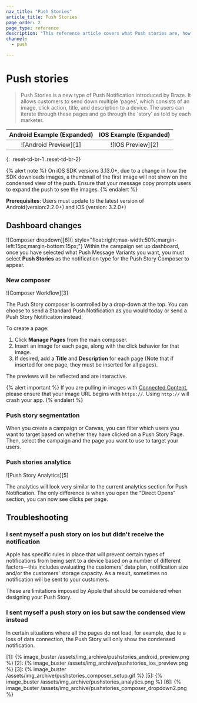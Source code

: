 ```yaml
---
nav_title: "Push Stories"
article_title: Push Stories
page_order: 2
page_type: reference
description: "This reference article covers what Push stories are, how to create one, as well as some frequently asked questions."
channel:
  - push

---
```


# Push stories

> Push Stories is a new type of Push Notification introduced by Braze. It allows customers to send down multiple ‘pages’, which consists of an image, click action, title, and description to a device. The users can iterate through these pages and go through the 'story' as told by each marketer.


| Android Example (Expanded) | IOS Example (Expanded) |
| :-----: | :----------: |
| ![Android Preview][1] | ![IOS Preview][2] |
{: .reset-td-br-1 .reset-td-br-2}

{% alert note %}
On iOS SDK versions 3.13.0+, due to a change in how the SDK downloads images, a thumbnail of the first image will not show on the condensed view of the push. Ensure that your message copy prompts users to expand the push to see the images.
{% endalert %}

__Prerequisites__: Users must update to the latest version of Android(version:2.2.0+) and iOS (version: 3.2.0+)

## Dashboard changes

![Composer dropdown][6]{: style="float:right;max-width:50%;margin-left:15px;margin-bottom:15px;"}
Within the campaign set up dashboard, once you have selected what Push Message Variants you want, you must select __Push Stories__ as the notification type for the Push Story Composer to appear. 

### New composer

![Composer Workflow][3]

The Push Story composer is controlled by a drop-down at the top. You can choose to send a Standard Push Notification as you would today or send a Push Story Notification instead.

To create a page:

1. Click **Manage Pages** from the main composer.
2. Insert an image for each page, along with the click behavior for that image.
3. If desired, add a **Title** and **Description** for each page (Note that if inserted for one page, they must be inserted for all pages).

The previews will be reflected and are interactive.

{% alert important %}
If you are pulling in images with [Connected Content]({{site.baseurl}}/user_guide/personalization_and_dynamic_content/connected_content/about_connected_content/#about-connected-content), please ensure that your image URL begins with `https://`. Using `http://` will crash your app.
{% endalert %}

### Push story segmentation

When you create a campaign or Canvas, you can filter which users you want to target based on whether they have clicked on a Push Story Page. Then, select the campaign and the page you want to use to target your users.

### Push stories analytics

![Push Story Analytics][5]

The analytics will look very similar to the current analytics section for Push Notification. The only difference is when you open the “Direct Opens” section, you can now see clicks per page.

## Troubleshooting

### i sent myself a push story on ios but didn't receive the notification

Apple has specific rules in place that will prevent certain types of notifications from being sent to a device based on a number of different factors—this includes evaluating the customers' data plan, notification size and/or the customers' storage capacity. As a result, sometimes no notification will be sent to your customers.

These are limitations imposed by Apple that should be considered when designing your Push Story.

### I sent myself a push story on ios but saw the condensed view instead

In certain situations where all the pages do not load, for example, due to a loss of data connection, the Push Story will only show the condensed notification.


[1]: {% image_buster /assets/img_archive/pushstories_android_preview.png %}
[2]: {% image_buster /assets/img_archive/pushstories_ios_preview.png %}
[3]: {% image_buster /assets/img_archive/pushstories_composer_setup.gif %}
[5]: {% image_buster /assets/img_archive/pushstories_analytics.png %}
[6]: {% image_buster /assets/img_archive/pushstories_composer_dropdown2.png %}
